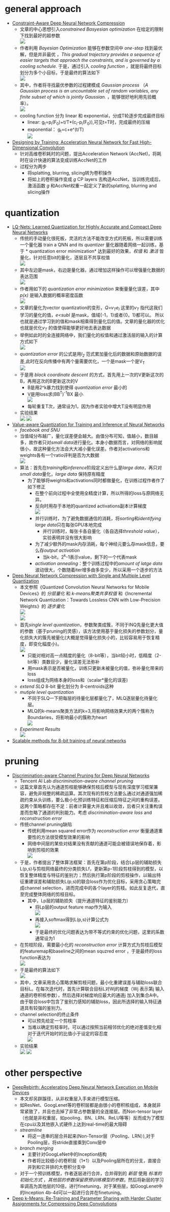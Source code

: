 # general approach
* [Constraint-Aware Deep Neural Network Compression](http://www.sfu.ca/~ftung/papers/constraintaware_eccv18.pdf)
  * 文章的中心思想引入*constrained Basyesian optimization* 在给定的限制下找到最好的超参数  
        ![](01.png)
  * 作者利用 *Bayesian Optimization* 能够在参数空间中 *one-step* 找到最优解，但是并非最优 ，*This gradual trajectory provides a sequence of easier targets that approach the constraints, and is governed by a cooling schedule.* 于是，通过引入 *cooling function* ，就是将最终目标划分为多个小目标，于是最终的算法如下  
        ![](02.png)
  * 其中，作者将寻找最优参数的过程建模成 *Gaussian process* （*A Gaussian process is an uncountable set of random variables, any finite subset of which is jointly Gaussian.* ，能够很好地利用先验概率）。  
        ![](03.png)
  * cooling function 分为 linear 和 exponential，分成T轮逐步完成最终目标
    * linear: g<sub>t</sub>=p<sub>i</sub>(F<sub>0</sub>)+t/T\*(c<sub>i</sub>-p<sub>i</sub>(F<sub>0</sub>)),可见t=T时，完成最终的压缩
    * exponential： g<sub>t</sub>=c+e^(t/T)  
      ![](04.png)
* [Designing by Training: Acceleration Neural Network for Fast High-Dimensional Convolution](https://dailongquan.github.io/files/publications/nips2018(1).pdf)
  * 针对高维卷积耗时的问题，提出Acceleration Network (AccNet)，将耗时在设计快速的算法变成训练AccNet的工作
  * 过程分为两步
    * 将splatting, blurring, slicing转为卷积操作
    * 将如上的卷积操作变成 *g* CP layers 去构造AccNet，当训练完成后，激活函数 *g* 和AccNet权重一起定义了新的splatting, blurring and slicing操作

# quantization
* [LQ-Nets: Learned Quantization for Highly Accurate and Compact Deep Neural Networks](http://cn.arxiv.org/abs/1807.10029)
  * 传统的手动量化很死板，灵活的方法不能改变方式的死板，所以需要训练一个量化器 train a QNN and its *quantizer* 量化器随着网络一起训练，基于 * quantization error minimization* 达到最好的效果，*权值* 和 *激活* 皆量化，针对任意bit的量化，逐层且不共享权值   
        ![](07.png)
  * 其中左边是mask，右边是量化器，通过增加这样操作可以增强量化数据的表达范围  
        ![](06.png)
  * 作者用如下的 *quantization error minimization* 来衡量量化误差，其中 *p(x)* 是输入数据的概率密度函数  
        ![](05.png)
  * 文章的量化为vector quantization的变形，*Q=v<sub>T</sub>e<sub>l</sub>* 这里的*v<sub>T</sub>* 指代这我们学习的量化的值，*e<subl</sub>* 是mask，值域{-1，1}或者{0，1}都可以。 所以也就是通过学习到的值和mask相乘得到量化后的值。文章的量化器的优化也就是优化*v<sub>T</sub>* 的值使得能够更好地去表达数据
  * 举例如此时的全连接网络中，我们量化的权值和通过激活层的输入的计算方式如下  
        ![](08.png)
  * *quantization error* 的公式是用*l<sub>2</sub>* 范式累加量化后的数据和原始数据的误差,此时在反向传播中有两个量需要优化，一个是mask一个是V<sub>T</sub>  
         ![](09.png)
  * 于是用 *block coordinate descent* 的方式，首先用上一次的V更新这次的B，再用这次的B更新这次的V
    * B是用2^k暴力找到使得 *quantization error* 最小的
    * V是用loss求(BB<sup>T</sup>)<sup>-1</sup>BX 最小  
         ![](10.png)
    * 每轮重复T次，通常设为1，因为作者实验中增大T没有明显作用
  * 实验结果  
    ![](11.png) ![](12.png)
* [Value-aware Quantization for Training and Inference of Neural Networks](https://arxiv.org/abs/1804.07802)
  * *facebook and SNU*
  * 当值域分布越广，量化误差便会越大。由值分布可知，值越小，数目越多，故作者只对*small data*进行量化。本身小数据而言，对网络的影响就很小，故这种量化方法会大大减小量化误差。作者对activations和weights各有一个ratio评判是否为大数据  
     ![](13.png)
  * 算法：首先在*training*和*inference*阶段定义出什么是*large data*，再只对*small data*量化，*large data* 保持原有精度
    * 为了能够将weights和activations同时都做量化，在训练过程作者作了如下修正
      * 在整个前向过程中全使用全精度计算，所以所得的loss与原网络无异。
      * 反向时用存于本地的quantized activations副本计算梯度  
        ![](17.png)
      * 并行训练时，为了避免数据通信的消耗，将*sorting*和*identifying* *large data*只在每张GPU本地完成
        * 并行训练时，每张卡各自量化（各自选择*threshold value*），实验表明并没有很大影响
      * 为了减少额外的mask内存消耗，每个神经元要么存mask信息，要么存*output activation*
        * 当k-bit，2<sup>k</sup>-1表示value，剩下的一个代表mask
      * *activation annealing*：整个训练过程中的*amount of latge data*波动很大，个数随着iter增多由多变少，所以采用一个逐步的方法
* [Deep Neural Network Compression with Single and Multiple Level Quantization](https://arxiv.org/abs/1803.03289)
  * 本文参照《Quantized Convolution Neural Networks for Mobile Devices》的 *分层量化* 和 *k-means聚类共享权值* 和《Incremental Network Quantization：Towards Lossless CNN with Low-Precision Weights》的 *逐步量化*  
    ![](14.png)  
    ![](16.png)
  * 首先*single level quantization*，参数聚类成簇，不同于INQ先量化更大值的参数（基于pruning的灵感），该方法使用基于量化损失的参数划分，量化损失大的簇先被量化(大概是觉得量化损失小的，比较容易用于恢复精度，即变化幅度小)。  
      ![](15.png)
     * 只能对相对高一点精度的量化（8-bit等），当bit较小时，低精度（2-bit等）类数目少，量化误差无法弥补
     * 用mask表示是否被量化，训练只更新未被量化的值，弥补量化带来的loss
     * loss组成为网络本身的loss和（scalar\*量化的误差)
  * *extend SLQ* 8-bit 量化划分为 8-centroids这种
  * *mutiple level quantization*
     * 不同于SLQ一下把每层的待量化层都量化了，MLQ逐层量化待量化层。
     * MLQ的k-means聚类方法的k=3,将影响网络效果大的两个簇称为Boundaries，将影响最小的簇称为heart  
      ![](18.png)
  * *Experiment Results*  
     ![](19.png)
* [Scalable methods for 8-bit training of neural networks](https://arxiv.org/abs/1805.11046)

# pruning
* [Discrimination-aware Channel Pruning for Deep Neural Networks](https://arxiv.org/abs/1810.11809)
  * Tencent AI Lab *discrimination-aware channel pruning*
  * 这篇文章首先认为通道剪枝能够确保剪枝后模型与现有深度学习框架兼容，避免非规整的稀疏运算。其次现有的剪枝方法要么通过对通道强加稀疏约束从头训练，要么极小化预训练特征和压缩后特征之间的重构误差。这两个策略都存在不足：前者计算量大并且难以收敛，后者只关注重构误差而忽略了通道的判别能力。考虑 *discrimination-aware loss* and *reconstruction error*
  * 传统channel pruning缺陷
    * 传统利用mean squared error作为 *reconstruction error* 衡量通道重要性的方法很受模型效果的影响
    * 网络中间层的某些对结果没有贡献的通道可能会被错误地保存着，影响到剪枝的效果  
    ![](20.png)
  * 于是，作者提出了整体算法框架：首先在第p阶段，结合Lp层的辅助损失L(p,s)与剪枝网络最终的分类损失Lf，更新第p-1阶段剪枝得到的模型，以恢复整体精度与特征的鉴别力；然后执行第p阶段的剪枝操作，以输出特征重建误差和辅助损失L(p,s)的联合loss作为优化目标，采用贪心策略完成channel selection，进而完成中的各个layer的剪枝。如此反复迭代，直至完成整体网络的剪枝目标。
    * 其中，Lp层的辅助损失（提升通道特征的鉴别能力）
      * 将Lp层的output feature map作为输入  
        ![](21.png)
      * 再接入softmax得到L(p,s)计算公式为  
        ![](22.png)
      * 于是最终的优化问题表达为带不等式约束的优化问题，这里的系数通常设为1
  * 在剪枝阶段，需要最小化的 *reconstruction error* 计算方式为剪枝后模型的featuremap和baseline之间的mean squzred error ，于是最终的loss function表达为  
    ![](23.png)
  * 于是最终的算法如下  
    ![](24.png)
  * 其中，文章采用贪心策略求解剪枝问题，最小化重建误差与辅助loss联合目标L。在每次迭代时，首先计算联合目标L对Wj的梯度（Wj 表示第j 输入通道的卷积核参数），然后选择对梯度响应最大的通道j 加入到集合A中。由于联合loss中包含了鉴别力感知的辅助loss，因此所选择的输入特征通道具有较强的鉴别力。
  * channel selection的终止条件
    * 可以预先给定一个剪枝率
    * 当难以确定剪枝率时。可以通过按照当前相邻优化的绝对差值变化相对于迭代开始时的比值小于设定的容忍度  
      ![](25.png)
  * 实验结果  
    ![](27.png)
    ![](26.png)
# other perspective
* [DeepRebirth: Accelerating Deep Neural Network Execution on Mobile Devices](https://aaai.org/ocs/index.php/AAAI/AAAI18/paper/view/16652)
  * 本文却另辟蹊径，从非权重层入手来进行模型压缩。
  * 如ResNet、GoogLenet等的卷积层都是由很小的卷积核组成，本身就非常紧致了，并且也去掉了非常占参数量的全连接层。而Non-tensor layer（也就是非权重层，如pooling、BN、LRN、ReLU等等）反而成为了模型在cpu以及其他嵌入式硬件上达到real-time的最大阻碍
  * *streamline*
    * 将这一连串的层合并起来(Non-Tensor层（Pooling、LRN）),对于Pooling层，将stride直接乘到Conv层中
  * *branch merging*
    * 主要针对GoogLeNet中的Inception结构
    * 作者将比较细小的卷积层（1*1）以及Pooling层所在的分支，直接合并到和它并排的大卷积分支中
  * 对于一个预训练模型，作者逐层进行合并，合并得到的 *新层* 使用 *标准的初始化方式* ，*其他层的参数保留原预训练模型的参数*，然后将新层的学习率调高为其他层的10倍，进行finetuning，对于某些层，如GoogLenet中的Inception 4b-4d可以一起进行合并在finetuning。
* [Deep k-Means: Re-Training and Parameter Sharing with Harder Cluster Assignments for Compressing Deep Convolutions](http://cn.arxiv.org/abs/1806.09228)
